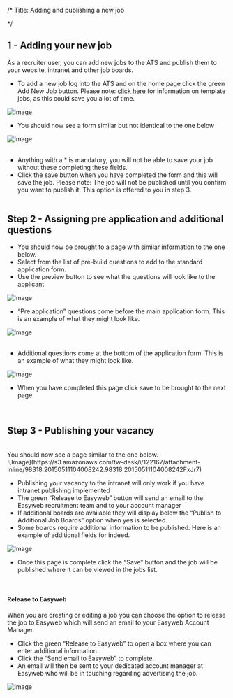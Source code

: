 /*
Title: Adding and publishing a new job

*/
## 1 - Adding your new job

As a recruiter user, you can add new jobs to the ATS and publish them to your website, intranet and other job boards.  
  

- To add a new job log into the ATS and on the home page click the green Add New Job button.
Please note: [click here](http://testewr-knowledgebase.herokuapp.com/Jobs/Creating-template-jobs) for information on template jobs, as this could save you a lot of time.  
  
![Image](https://s3.amazonaws.com/tw-desk/i/122167/attachment-inline/80110.20150430142009570.80110.20150430142009570NVAo9)  

- You should now see a form similar but not identical to the one below

![Image](https://s3.amazonaws.com/tw-desk/i/122167/attachment-inline/80110.20150430142045106.80110.20150430142045106QZnd6)  
  <br>

- Anything with a * is mandatory, you will not be able to save your job without these completing these fields.
- Click the save button when you have completed the form and this will save the job.
Please note: The job will not be published until you confirm you want to publish it. This option is offered to you in step 3.  
  <br>

## Step 2 - Assigning pre application and additional questions

- You should now be brought to a page with similar information to the one below.
- Select from the list of pre-build questions to add to the standard application form.
- Use the preview button to see what the questions will look like to the applicant

![Image](https://s3.amazonaws.com/tw-desk/i/122167/attachment-inline/80110.20150430142137505.80110.20150430142137505uLsZA)  

- “Pre application” questions come before the main application form. This is an example of what they might look like.
  
![Image](https://s3.amazonaws.com/tw-desk/i/122167/attachment-inline/80110.20150430142153086.80110.20150430142153086yVRqq)  
  <br>

- Additional questions come at the bottom of the application form. This is an example of what they might look like.

![Image](https://s3.amazonaws.com/tw-desk/i/122167/attachment-inline/98318.20150511103740265.98318.20150511103740265uRecW)  

- When you have completed this page click save to be brought to the next page.

<br> 

## Step 3 - Publishing your vacancy
<br>
You should now see a page similar to the one below.  
  <br>
![Image](https://s3.amazonaws.com/tw-desk/i/122167/attachment-inline/98318.20150511104008242.98318.20150511104008242FxJr7)  


- Publishing your vacancy to the intranet will only work if you have intranet publishing implemented
- The green “Release to Easyweb” button will send an email to the Easyweb recruitment team and to your account manager
- If additional boards are available they will display below the “Publish to Additional Job Boards” option when yes is selected.
- Some boards require additional information to be published. Here is an example of additional fields for indeed.

![Image](https://s3.amazonaws.com/tw-desk/i/122167/attachment-inline/98318.20150511104210995.98318.20150511104210995vvVUb)  

- Once this page is complete click the “Save” button and the job will be published where it can be viewed in the jobs list.

<br> 

#### Release to Easyweb

When you are creating or editing a job you can choose the option to release the job to Easyweb which will send an email to your Easyweb Account Manager.  

- Click the green “Release to Easyweb” to open a box where you can enter additional information.
- Click the “Send email to Easyweb” to complete.
- An email will then be sent to your dedicated account manager at Easyweb who will be in touching regarding advertising the job.

![Image](https://s3.amazonaws.com/tw-desk/i/122167/attachment-inline/98318.20150511104527106.98318.20150511104527106W86YE)